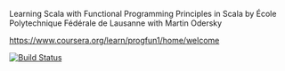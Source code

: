 Learning Scala with Functional Programming Principles in Scala
by École Polytechnique Fédérale de Lausanne
with Martin Odersky

https://www.coursera.org/learn/progfun1/home/welcome

[![Build Status](https://semaphoreci.com/api/v1/firegate666/functional-programming-principles-in-scala/branches/master/badge.svg)](https://semaphoreci.com/firegate666/functional-programming-principles-in-scala)

